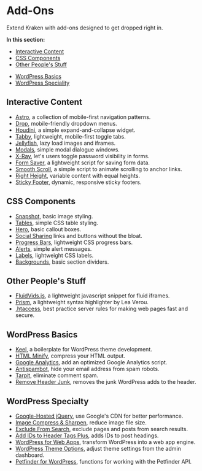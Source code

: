 # Add-Ons

Extend Kraken with add-ons designed to get dropped right in.

<nav>
	<strong>In this section:</strong>
	<div class="row margin-bottom-large">
		<div class="grid-half">
			<ul class="no-margin-bottom">
				<li><a data-scroll href="#interactive">Interactive Content</a></li>
				<li><a data-scroll href="#css">CSS Components</a></li>
				<li><a data-scroll href="#other-people">Other People's Stuff</a></li>
			</ul>
		</div>
		<div class="grid-half">
			<ul class="no-margin-bottom">
				<li><a data-scroll href="#wordpress">WordPress Basics</a></li>
				<li><a data-scroll href="#wordpress-speciality">WordPress Speciality</a></li>
			</ul>
		</div>
	</div>
</nav>


<h2 class="h3" id="interactive">Interactive Content</h2>

* [Astro](https://github.com/cferdinandi/astro/), a collection of mobile-first navigation patterns.
* [Drop](https://github.com/cferdinandi/drop/), mobile-friendly dropdown menus.
* [Houdini](https://github.com/cferdinandi/houdini/), a simple expand-and-collapse widget.
* [Tabby](https://github.com/cferdinandi/tabby/), lightweight, mobile-first toggle tabs.
* [Jellyfish](https://github.com/cferdinandi/jellyfish/), lazy load images and iframes.
* [Modals](https://github.com/cferdinandi/modals/), simple modal dialogue windows.
* [X-Ray](https://github.com/cferdinandi/x-ray/), let's users toggle password visibility in forms.
* [Form Saver](https://github.com/cferdinandi/form-saver/), a lightweight script for saving form data.
* [Smooth Scroll](https://github.com/cferdinandi/smooth-scroll/), a simple script to animate scrolling to anchor links.
* [Right Height](https://github.com/cferdinandi/right-height/), variable content with equal heights.
* [Sticky Footer](https://github.com/cferdinandi/sticky-footer/), dynamic, responsive sticky footers.


<h2 class="h3" id="css">CSS Components</h2>

* [Snapshot](https://github.com/cferdinandi/snapshot/), basic image styling.
* [Tables](https://github.com/cferdinandi/tables/), simple CSS table styling.
* [Hero](https://github.com/cferdinandi/hero/), basic callout boxes.
* [Social Sharing](https://github.com/cferdinandi/social-sharing/) links and buttons without the bloat.
* [Progress Bars](https://github.com/cferdinandi/progress-bars/), lightweight CSS progress bars.
* [Alerts](https://github.com/cferdinandi/alerts/), simple alert messages.
* [Labels](https://github.com/cferdinandi/labels/), lightweight CSS labels.
* [Backgrounds](https://github.com/cferdinandi/backgrounds/), basic section dividers.


<h2 class="h3" id="other-people">Other People's Stuff</h2>

* [FluidVids.js](https://github.com/toddmotto/fluidvids), a lightweight javascript snippet for fluid iframes.
* [Prism](http://prismjs.com/), a lightweight syntax highlighter by Lea Verou.
* [.htaccess](https://github.com/h5bp/html5-boilerplate/blob/master/dist/.htaccess), best practice server rules for making web pages fast and secure.


<h2 class="h3" id="wordpress">WordPress Basics</h2>

* [Keel](https://github.com/cferdinandi/keel/), a boilerplate for WordPress theme development.
* [HTML Minify](https://github.com/cferdinandi/html-minify/), compress your HTML output.
* [Google Analytics](https://github.com/cferdinandi/google-analytics/), add an optimized Google Analytics script.
* [Antispambot](https://github.com/cferdinandi/antispambot/), hide your email address from spam robots.
* [Tarpit](https://github.com/cferdinandi/tarpit/), eliminate comment spam.
* [Remove Header Junk](https://github.com/cferdinandi/remove-header-junk/), removes the junk WordPress adds to the header.


<h2 class="h3" id="wordpress-speciality">WordPress Specialty</h2>

* [Google-Hosted jQuery](https://github.com/cferdinandi/google-hosted-jquery/), use Google's CDN for better performance.
* [Image Compress & Sharpen](https://github.com/cferdinandi/image-compress-and-sharpen/), reduce image file size.
* [Exclude From Search](https://github.com/cferdinandi/exclude-from-search/), exclude pages and posts from search results.
* [Add IDs to Header Tags Plus](https://github.com/cferdinandi/add-ids-to-header-tags-plus), adds IDs to post headings.
* [WordPress for Web Apps](https://github.com/cferdinandi/web-app-starter-kit/), transform WordPress into a web app engine.
* [WordPress Theme Options](https://github.com/cferdinandi/wp-theme-options/), adjust theme settings from the admin dashboard.
* [Petfinder for WordPress](https://github.com/cferdinandi/petfinder-api-for-wordpress/), functions for working with the Petfinder API.
